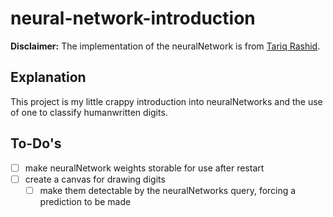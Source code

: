 # neural-network-introduction

**Disclaimer:**
The implementation of the neuralNetwork is from [Tariq Rashid](https://github.com/makeyourownneuralnetwork/makeyourownneuralnetwork).



## Explanation

This project is my little crappy introduction into neuralNetworks and the use of one to classify humanwritten digits.

## To-Do's

- [ ] make neuralNetwork weights storable for use after restart
- [ ] create a canvas for drawing digits
    - [ ] make them detectable by the neuralNetworks query, forcing a prediction to be made
